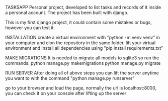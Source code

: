 TASKSAPP
Personal project, developed to list tasks and records of it inside a personal account. The project has been built with django. 

This is my first django project,  it could contain some mistakes or bugs, however you can test it.

INSTALLATION
create a virtual environment with "python -m venv venv" in your computer and clon the repository in the same folder.
lift your virtual environment and Install all dependencies using 
"pip install requirements.txt"

MAKE MIGRATIONS
It is needed to migrate all models to sqlite3 so run the commands:
python manage.py makemigrations
python manage.py migrate

RUN SERVER
After doing all of above steps you can lift the server anytime you want to with the command "python manage.py runserver"

go to your browser and load the page, normally the url is localhost:8000, you can check it on your console after lifting up the server